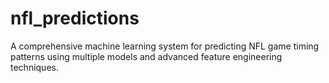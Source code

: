 # nfl_predictions
A comprehensive machine learning system for predicting NFL game timing patterns using multiple models and advanced feature engineering techniques.
